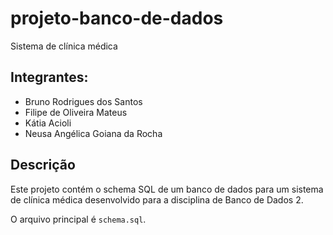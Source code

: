 # projeto-banco-de-dados
Sistema de clínica médica

## Integrantes:
- Bruno Rodrigues dos Santos
- Filipe de Oliveira Mateus
- Kátia Acioli
- Neusa Angélica Goiana da Rocha

## Descrição
Este projeto contém o schema SQL de um banco de dados para um sistema de clínica médica desenvolvido para a disciplina de Banco de Dados 2.

O arquivo principal é `schema.sql`.
